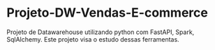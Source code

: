 # Projeto-DW-Vendas-E-commerce
Projeto de Datawarehouse utilizando python com FastAPI, Spark, SqlAlchemy. Este projeto visa o estudo dessas ferramentas.
